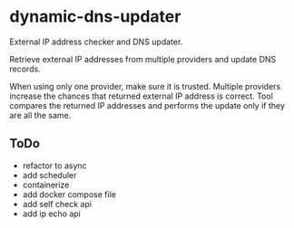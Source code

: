 # dynamic-dns-updater

External IP address checker and DNS updater.

Retrieve external IP addresses from multiple providers and update DNS records.

When using only one provider, make sure it is trusted. Multiple providers increase the chances that returned external
IP address is correct. Tool compares the returned IP addresses and performs the update only if they are all the same.

## ToDo

- refactor to async
- add scheduler
- containerize
- add docker compose file
- add self check api
- add ip echo api
